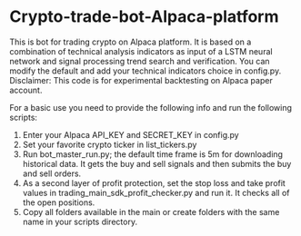 # Crypto-trade-bot-Alpaca-platform
This is bot for trading crypto on Alpaca platform. It is based on a combination of technical analysis indicators as input of a LSTM neural network and signal processing  trend search and verification. You can modify the default and add your technical indicators choice in config.py.
Disclaimer: This code is for experimental backtesting on Alpaca paper account.

For a basic use you need to provide the following info and run the following scripts:
1. Enter your Alpaca API_KEY and SECRET_KEY in config.py
2. Set your favorite crypto ticker in list_tickers.py
3. Run bot_master_run.py; the default time frame is 5m for downloading historical data. It gets the buy and sell signals and then submits the buy and sell orders.
4. As a second layer of profit protection, set the stop loss and take profit values in trading_main_sdk_profit_checker.py and run it. It checks all of the open positions.
5. Copy all folders available in the main or create folders with the same name in your scripts directory.
